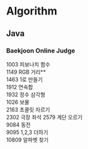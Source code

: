 # Algorithm

## Java

### Baekjoon Online Judge

1003 피보나치 함수  
1149 RGB 거리**    
1463 1로 만들기  
1912 연속합  
1932 정수 삼각형  
1026 보물  
2163 초콜릿 자르기  
2302 극장 좌석 
2579 계단 오르기     
9084 동전  
9095 1,2,3 더하기  
10809 알파벳 찾기  
